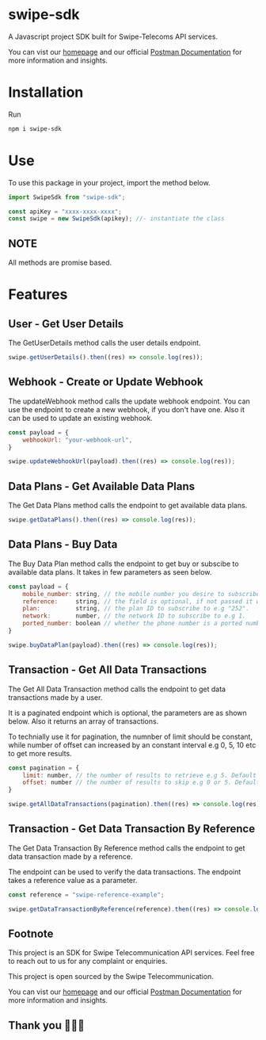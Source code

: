 # swipe-sdk

A Javascript project SDK built for Swipe-Telecoms API services.

You can vist our [homepage](https://www.swipetelecom.com.ng/) and our official [Postman Documentation](https://documenter.getpostman.com/view/17269652/2s93eVYEPj) for more information and insights.


# Installation

Run  

```bash
npm i swipe-sdk
```

# Use

To use this package in your project, import the method below.

```js
import SwipeSdk from "swipe-sdk";

const apiKey = "xxxx-xxxx-xxxx";
const swipe = new SwipeSdk(apikey); //- instantiate the class
```

## NOTE

All methods are promise based.

# Features

## User - Get User Details

The GetUserDetails method calls the user details endpoint.

```js
swipe.getUserDetails().then((res) => console.log(res));
```

## Webhook - Create or Update Webhook

The updateWebhook method calls the update webhook endpoint. You can use the endpoint to create a new webhook, if you don't have one. Also it can be used to update an existing webhook.

```js
const payload = {
    webhookUrl: "your-webhook-url",
}

swipe.updateWebhookUrl(payload).then((res) => console.log(res));
```

## Data Plans - Get Available Data Plans

The Get Data Plans method calls the endpoint to get available data plans.

```js
swipe.getDataPlans().then((res) => console.log(res));
```

## Data Plans - Buy Data

The Buy Data Plan method calls the endpoint to get buy or subscibe to available data plans. It takes in few parameters as seen below.

```js
const payload = {
    mobile_number: string, // the mobile number you desire to subscribe to.
    reference:     string, // the field is optional, if not passed it will be auto-created.
    plan:          string, // the plan ID to subscribe to e.g "252".
    network:       number, // the network ID to subscribe to e.g 1.
    ported_number: boolean // whether the phone number is a ported number.
}

swipe.buyDataPlan(payload).then((res) => console.log(res));
```

## Transaction - Get All Data Transactions

The Get All Data Transaction method calls the endpoint to get data transactions made by a user. 

It is a paginated endpoint which is optional, the parameters are as shown below. Also it returns an array of transactions.

To technially use it for pagination, the numnber of limit should be constant, while number of offset can increased by an constant interval e.g 0, 5, 10 etc to get more results.

```js
const pagination = {
    limit: number, // the number of results to retrieve e.g 5. Default value if not provided is 10.
    offset: number // the number of results to skip e.g 0 or 5. Default value if not provided is 0.
}

swipe.getAllDataTransactions(pagination).then((res) => console.log(res));
```

## Transaction - Get Data Transaction By Reference

The Get Data Transaction By Reference method calls the endpoint to get data transaction made by a reference. 

The endpoint can be used to verify the data transactions. The endpoint takes a reference value as a parameter.

```js
const reference = "swipe-reference-example";

swipe.getDataTransactionByReference(reference).then((res) => console.log(res));
```

## Footnote

This project is an SDK for Swipe Telecommunication API services. Feel free to reach out to us for any complaint or enquiries. 


This project is open sourced by the Swipe Telecommunication.

You can vist our [homepage](https://www.swipetelecom.com.ng/) and our official [Postman Documentation](https://documenter.getpostman.com/view/17269652/2s93eVYEPj) for more information and insights.

## Thank you 🚀🚀🚀
